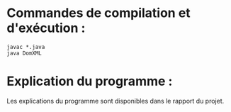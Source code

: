 # Commandes de compilation et d'exécution :
```
javac *.java
java DomXML
```

# Explication du programme :

Les explications du programme sont disponibles dans le rapport du projet.
